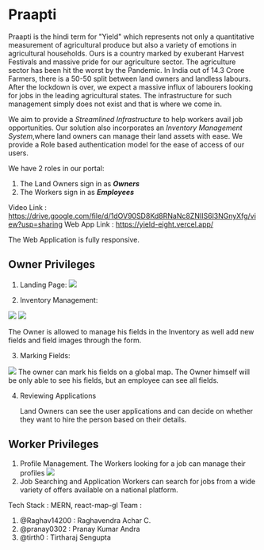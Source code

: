 # Praapti
Praapti is the hindi term for "Yield" which represents not only a quantitative measurement of agricultural produce but also a variety of emotions in agricultural households. Ours is a country marked by exuberant Harvest Festivals and massive pride for our agriculture sector. The agriculture sector has been hit the worst by the Pandemic. In India out of 14.3 Crore Farmers, there is a 50-50 split between land owners and landless labours. After the lockdown is over, we expect a massive influx of labourers looking for jobs in the leading agricultural states. The infrastructure for such management simply does not exist and that is where we come in.  
  
We aim to provide a <em>Streamlined Infrastructure</em> to help workers avail job opportunities. Our solution also incorporates an <em>Inventory Management System</em>,where land owners can manage their land assets with ease. We provide a Role based authentication model for the ease of access of our users.

We have 2 roles in our portal:
1. The Land Owners sign in as <em><b>Owners</b></em>
2. The Workers sign in as <em><b>Employees</b></em>

Video Link : https://drive.google.com/file/d/1dOV90SD8Kd8RNaNc8ZNIIS6l3NGnyXfg/view?usp=sharing
Web App Link : https://yield-eight.vercel.app/

The Web Application is fully responsive.

## Owner Privileges

1. Landing Page:
   <img src="https://github.com/42ip/wHACKiest2021_0x5A/blob/main/screenshots/landingpage.png"/> 
    
2. Inventory Management:
  <img src="https://github.com/42ip/wHACKiest2021_0x5A/blob/main/screenshots/IMS.png"/>
  <img src="https://github.com/42ip/wHACKiest2021_0x5A/blob/main/screenshots/Owner:IMS:addFields.png"/>
  
  The Owner is allowed to manage his fields in the Inventory as well add new fields and field images through the form.
  
3. Marking Fields:
  <img src="https://github.com/42ip/wHACKiest2021_0x5A/blob/main/screenshots/FieldMarkings.png"/>
  The owner can mark his fields on a global map. The Owner himself will be only able to see his fields, but an employee can see all fields.  
  
4. Reviewing Applications
   
   Land Owners can see the user applications and can decide on whether they want to hire the person based on their details.
   

## Worker Privileges

1. Profile Management. 
   The Workers looking for a job can manage their profiles
   <img src="https://github.com/42ip/wHACKiest2021_0x5A/blob/main/screenshots/Employee:profile.png"/>
2. Job Searching and Application
   Workers can search for jobs from a wide variety of offers available on a national platform.


Tech Stack : MERN, react-map-gl
Team :
1. @Raghav14200 : Raghavendra Achar C.
2. @pranay0302 : Pranay Kumar Andra
3. @tirth0 : Tirtharaj Sengupta
